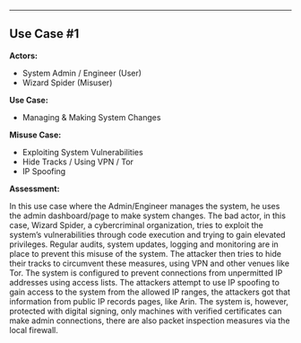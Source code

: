 ------------------------------
**Use Case #1**
------------------------------
**Actors:**
-	System Admin / Engineer (User)
-	Wizard Spider (Misuser)

**Use Case:**
-	Managing & Making System Changes

**Misuse Case:**
-	Exploiting System Vulnerabilities
-	Hide Tracks / Using VPN / Tor
-	IP Spoofing

**Assessment:**

In this use case where the Admin/Engineer manages the system, he uses the admin dashboard/page to make system changes. The bad actor, in this case, Wizard Spider, a cybercriminal organization, tries to exploit the system’s vulnerabilities through code execution and trying to gain elevated privileges. Regular audits, system updates, logging and monitoring are in place to prevent this misuse of the system.
The attacker then tries to hide their tracks to circumvent these measures, using VPN and other venues like Tor. The system is configured to prevent connections from unpermitted IP addresses using access lists. The attackers attempt to use IP spoofing to gain access to the system from the allowed IP ranges, the attackers got that information from public IP records pages, like Arin. The system is, however, protected with digital signing, only machines with verified certificates can make admin connections, there are also packet inspection measures via the local firewall.
